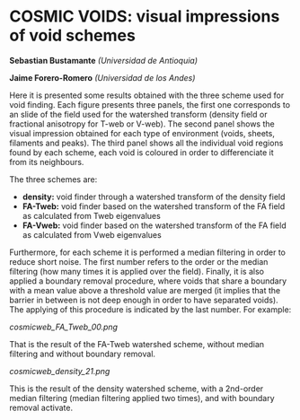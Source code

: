 COSMIC VOIDS: visual impressions of void schemes
==============================================
**Sebastian Bustamante**
*(Universidad de Antioquia)*

**Jaime Forero-Romero**
*(Universidad de los Andes)*


Here it is presented some results obtained with the three scheme used for
void finding. Each figure presents three panels, the first one corresponds 
to an slide of the field used for the watershed transform (density field or
fractional anisotropy for T-web or V-web). The second panel shows the visual
impression obtained for each type of environment (voids, sheets, filaments 
and peaks). The third panel shows all the individual void regions found by
each scheme, each void is coloured in order to differenciate it from its 
neighbours.

The three schemes are:

-	**density:** void finder through a watershed transform of the density field
-	**FA-Tweb:** void finder based on the watershed transform of the FA field as calculated from Tweb eigenvalues
-	**FA-Vweb:** void finder based on the watershed transform of the FA field as calculated from Vweb eigenvalues

Furthermore, for each scheme it is performed a median filtering in order to
reduce short noise. The first number refers to the order or the median filtering
(how many times it is applied over the field). Finally, it is also applied a 
boundary removal procedure, where voids that share a boundary with a mean value
above a threshold value are merged (it implies that the barrier in between is not
deep enough in order to have separated voids). The applying of this procedure is
indicated by the last number. For example:

*cosmicweb_FA_Tweb_00.png*

That is the result of the FA-Tweb watershed scheme, without median filtering and
without boundary removal.

*cosmicweb_density_21.png*

This is the result of the density watershed scheme, with a 2nd-order median filtering
(median filtering applied two times), and with boundary removal activate.
